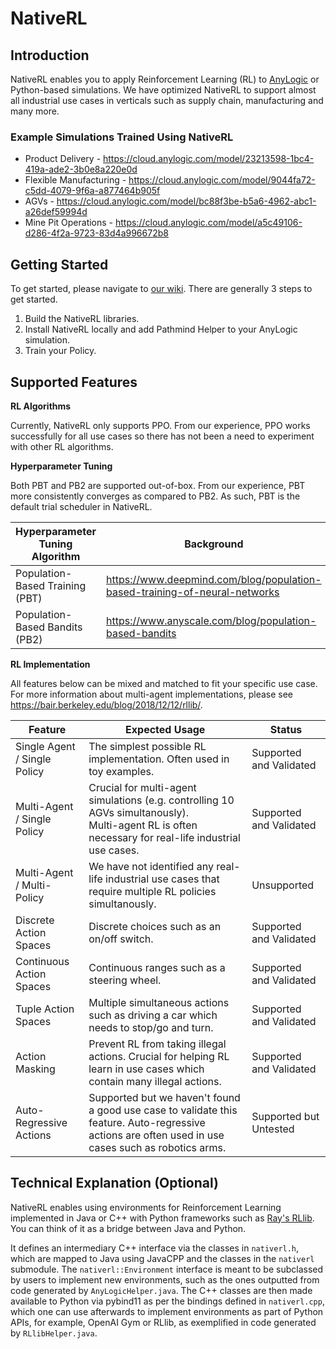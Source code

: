 # NativeRL

## Introduction

NativeRL enables you to apply Reinforcement Learning (RL) to [AnyLogic](https://www.anylogic.com/) or Python-based simulations. We have optimized NativeRL to support almost all industrial use cases in verticals such as supply chain, manufacturing and many more.

### Example Simulations Trained Using NativeRL

- Product Delivery - https://cloud.anylogic.com/model/23213598-1bc4-419a-ade2-3b0e8a220e0d
- Flexible Manufacturing - https://cloud.anylogic.com/model/9044fa72-c5dd-4079-9f6a-a877464b905f
- AGVs - https://cloud.anylogic.com/model/bc88f3be-b5a6-4962-abc1-a26def59994d
- Mine Pit Operations - https://cloud.anylogic.com/model/a5c49106-d286-4f2a-9723-83d4a996672b8

## Getting Started

To get started, please navigate to [our wiki](https://github.com/PathmindAI/nativerl/wiki). There are generally 3 steps to get started.

1. Build the NativeRL libraries.
2. Install NativeRL locally and add Pathmind Helper to your AnyLogic simulation.
3. Train your Policy.

## Supported Features

**RL Algorithms**

Currently, NativeRL only supports PPO. From our experience, PPO works successfully for all use cases so there has not been a need to experiment with other RL algorithms.

**Hyperparameter Tuning**

Both PBT and PB2 are supported out-of-box. From our experience, PBT more consistently converges as compared to PB2. As such, PBT is the default trial scheduler in NativeRL.

| Hyperparameter Tuning Algorithm | Background |
|---------------------------------|------------|
| Population-Based Training (PBT) | https://www.deepmind.com/blog/population-based-training-of-neural-networks      |
| Population-Based Bandits (PB2)  | https://www.anyscale.com/blog/population-based-bandits       |

**RL Implementation**

All features below can be mixed and matched to fit your specific use case. For more information about multi-agent implementations, please see https://bair.berkeley.edu/blog/2018/12/12/rllib/.

| Feature                      | Expected Usage                                                                                                                                            | Status                  |
|------------------------------|-----------------------------------------------------------------------------------------------------------------------------------------------------------|-------------------------|
| Single Agent / Single Policy | The simplest possible RL implementation. Often used in toy examples.                                                                                      | Supported and Validated |
| Multi-Agent / Single Policy  | Crucial for multi-agent simulations (e.g. controlling 10 AGVs simultanously). <br/> Multi-agent RL is often necessary for real-life industrial use cases. | Supported and Validated |
| Multi-Agent / Multi-Policy   | We have not identified any real-life industrial use cases that require multiple RL policies simultanously.                                                | Unsupported             |
| Discrete Action Spaces       | Discrete choices such as an on/off switch.                                                                                                                | Supported and Validated |
| Continuous Action Spaces     | Continuous ranges such as a steering wheel.                                                                                                               | Supported and Validated |
| Tuple Action Spaces          | Multiple simultaneous actions such as driving a car which needs to stop/go and turn.                                                                      | Supported and Validated |
| Action Masking               | Prevent RL from taking illegal actions. Crucial for helping RL learn in use cases which contain many illegal actions.                                     | Supported and Validated |
| Auto-Regressive Actions      | Supported but we haven't found a good use case to validate this feature. Auto-regressive actions are often used in use cases such as robotics arms.       | Supported but Untested  |

## Technical Explanation (Optional)

NativeRL enables using environments for Reinforcement Learning implemented in Java or C++ with Python frameworks such as [Ray's RLlib](https://docs.ray.io/en/latest/rllib/index.html). You can think of it as a bridge between Java and Python.

It defines an intermediary C++ interface via the classes in `nativerl.h`, which are mapped to Java using JavaCPP and the classes in the `nativerl` submodule. The `nativerl::Environment` interface is meant to be subclassed by users to implement new environments, such as the ones outputted from code generated by `AnyLogicHelper.java`. The C++ classes are then made available to Python via pybind11 as per the bindings defined in `nativerl.cpp`, which one can use afterwards to implement environments as part of Python APIs, for example, OpenAI Gym or RLlib, as exemplified in code generated by `RLlibHelper.java`.
